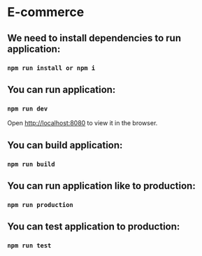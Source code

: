 # E-commerce 

## We need to install dependencies to run application:

### `npm run install or npm i`

## You can run application:

### `npm run dev`

Open [http://localhost:8080](http://localhost:8080) to view it in the browser.

## You can build application:

### `npm run build`

## You can run application like to production:

### `npm run production`

## You can test application to production:

### `npm run test`

